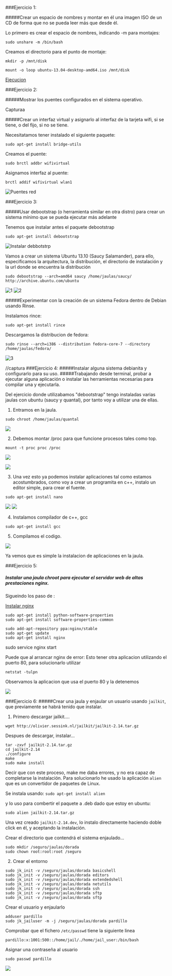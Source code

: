 ###Ejercicio 1:

#####Crear un espacio de nombres y montar en él una imagen ISO de un CD de forma que no se pueda leer más que desde él.

Lo primero es crear el espacio de nombres, indicando -m para montajes:

~~~
sudo unshare -m /bin/bash
~~~

Creamos el directorio para el punto de montaje:

~~~
mkdir -p /mnt/disk
~~~

~~~
mount -o loop ubuntu-13.04-desktop-amd64.iso /mnt/disk
~~~

[Ejecucion](http://showterm.io/02307b2ba934177373f99#fast)


###Ejercicio 2:

#####Mostrar los puentes configurados en el sistema operativo.

Capturaa

#####Crear un interfaz virtual y asignarlo al interfaz de la tarjeta wifi, si se tiene, o del fijo, si no se tiene.

Necesitatamos tener instalado el siguiente paquete:

~~~
sudo apt-get install bridge-utils
~~~

Creamos el puente:

~~~
sudo brctl addbr wifivirtual
~~~

Asignamos interfaz al puente:

~~~
brctl addif wifivirtual wlan1
~~~

![Puentes red](https://github.com/josemlp91/IV_work/blob/master/capturas_T2/mostrarPuentes.png?raw=true)

###Ejercicio 3:

#####Usar debootstrap (o herramienta similar en otra distro)
para crear un sistema mínimo que se pueda ejecutar más adelante

Tenemos que instalar antes el paquete debootstrap
~~~
sudo apt-get install debootstrap
~~~

![Instalar debbotstrp](https://github.com/josemlp91/IV_work/blob/master/capturas_T2/ej3.png?raw=true)

Vamos a crear un sistema Ubuntu 13.10 (Saucy Salamander), para ello, especificamos la arquitectura,
la distribución, el directorio de instalación y la url donde se encuentra la distribución 

~~~
sudo debootstrap --arch=amd64 saucy /home/jaulas/saucy/ http://archive.ubuntu.com/ubuntu
~~~

![1](https://github.com/josemlp91/IV_work/blob/master/capturas_T2/cap3c.png?raw=true)
![2](https://github.com/josemlp91/IV_work/blob/master/capturas_T2/cap3b.png?raw=true)

#####Experimentar con la creación de un sistema Fedora dentro de Debian usando Rinse.

Instalamos rince: 
~~~
sudo apt-get install rince
~~~

Descargamos la distribucion de fedora:
~~~
sudo rinse --arch=i386 --distribution fedora-core-7 --directory /home/jaulas/fedora/
~~~
![3](https://github.com/josemlp91/IV_work/blob/master/capturas_T2/fedora_con%20rince.png?raw=true)

//captura
###Ejercicio 4:
#####Instalar alguna sistema debianita y configurarlo para su uso. 
#####Trabajando desde terminal, probar a ejecutar alguna aplicación o instalar las herramientas necesarias para compilar una y ejecutarla.

Del ejercicio donde utilizabamos "debootstrap" tengo instaladas varias jaulas con ubuntu  (saucy y quantal), por tanto voy a utilizar una de ellas.

1. Entramos en la jaula.

~~~
sudo chroot /home/jaulas/quantal
~~~
![](https://github.com/josemlp91/IV_work/blob/master/capturas_T2/ej4_a.png?raw=true)

2. Debemos montar /proc para que funcione procesos tales como top.

~~~
mount -t proc proc /proc
~~~
![](https://github.com/josemlp91/IV_work/blob/master/capturas_T2/ej4_b.png?raw=true)


![](https://github.com/josemlp91/IV_work/blob/master/capturas_T2/ej4_c.png?raw=true)


3. Una vez esto ya podemos instalar aplicaciones tal como estamos acostumbrados, 
como voy a crear un programita en c++, instalo un editor simple, para crear el fuente.

~~~
sudo apt-get install nano
~~~

![](https://github.com/josemlp91/IV_work/blob/master/capturas_T2/ej4_d.png?raw=true)
![](https://github.com/josemlp91/IV_work/blob/master/capturas_T2/ej4_e.png?raw=true)

4. Instalamos compilador de c++, gcc

~~~
sudo apt-get install gcc
~~~

5. Compilamos el codigo.

![](https://github.com/josemlp91/IV_work/blob/master/capturas_T2/ej4_f.png?raw=true)


Ya vemos que es simple la instalacion de aplicaciones en la jaula.



###Ejercicio 5:
##### Instalar una jaula chroot para ejecutar el servidor web de altas prestaciones nginx.

Sigueindo los paso de : 

[Instalar nginx](https://www.digitalocean.com/community/articles/how-to-install-the-latest-version-of-nginx-on-ubuntu-12-10)

~~~
sudo apt-get install python-software-properties
sudo apt-get install software-properties-common

sudo add-apt-repository ppa:nginx/stable
sudo apt-get update
sudo apt-get install nginx
~~~

sudo service nginx start

Puede que al arrancar nginx de error:
Esto tener otra aplicacion utilizando el puerto 80, para solucionarlo utilizar

~~~
netstat -tulpn
~~~
Observamos la aplicacion que usa el puerto 80 y la detenemos

![](https://github.com/josemlp91/IV_work/blob/master/capturas_T2/ej5.png?raw=true)



###Ejercicio 6:
#####Crear una jaula y enjaular un usuario usando `jailkit`, que previamente se habrá tenido que instalar. 

1. Primero descargar jailkit….

~~~
wget http://olivier.sessink.nl/jailkit/jailkit-2.14.tar.gz
~~~

Despues de descargar, instalar…
~~~
tar -zxvf jailkit-2.14.tar.gz
cd jailkit-2.14
./configure
make
sudo make install
~~~
Decir que con este proceso, make me daba errores, y no era capaz de completarse la instalación.
Para solucionarlo he usado la aplicación ```alien``` que es un convertidor de paquetes de Linux.

Se instala usando: ```sudo apt-get install alien```

y lo uso para combertir el paquete a .deb dado que estoy en ubuntu:

~~~
sudo alien jailkit-2.14.tar.gz
~~~

Una vez creado ```jailkit-2.14.dev```, lo instalo directamente haciendo doble click en él, y aceptando la instalación.

Crear el directorio que contendrá el sistema enjaulado…

~~~
sudo mkdir /seguro/jaulas/dorada
sudo chown root:root:root /seguro
~~~

2. Crear el entorno

~~~
sudo jk_init -v /seguro/jaulas/dorada basicshell
sudo jk_init -v /seguro/jaulas/dorada editors
sudo jk_init -v /seguro/jaulas/dorada extendedshell
sudo jk_init -v /seguro/jaulas/dorada netutils
sudo jk_init -v /seguro/jaulas/dorada ssh
sudo jk_init -v /seguro/jaulas/dorada sftp
sudo jk_init -v /seguro/jaulas/dorada sftp

~~~

Crear el usuario y enjaularlo

~~~
adduser pardillo
sudo jk_jailuser -m -j /seguro/jaulas/dorada pardillo
~~~

Comprobar que el fichero ```/etc/passwd``` tiene la siguiente linea
~~~
pardillo:x:1001:500::/home/jail/./home/jail_user:/bin/bash
~~~
Asignar una contraseña al usuario
~~~
sudo passwd pardillo
~~~


![](https://github.com/josemlp91/IV_work/blob/master/capturas_T2/pardillo.png?raw=true)





